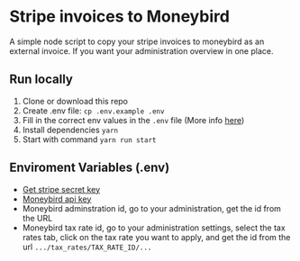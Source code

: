 # Stripe invoices to Moneybird

A simple node script to copy your stripe invoices to moneybird as an external invoice. If you want your administration overview in one place.

## Run locally

1. Clone or download this repo
2. Create .env file: `cp .env.example .env`
3. Fill in the correct env values in the `.env` file (More info [here](#enviroment-variables-env))
4. Install dependencies `yarn`
5. Start with command `yarn run start`

## Enviroment Variables (.env)

- [Get stripe secret key](https://dashboard.stripe.com/apikeys)
- [Moneybird api key](https://moneybird.com/user/applications/new)
- Moneybird adminstration id, go to your administration, get the id from the URL
- Moneybird tax rate id, go to your administration settings, select the tax rates tab, click on the tax rate you want to apply, and get the id from the url `.../tax_rates/TAX_RATE_ID/...`
